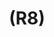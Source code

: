 ---
layout: page
title: (R8)
nav_order: 8
parent: Requirements
grand_parent: Software Development and Maintenance
permalink: /phases/operations/software_development_and_maintenance/requirements/r8/
---